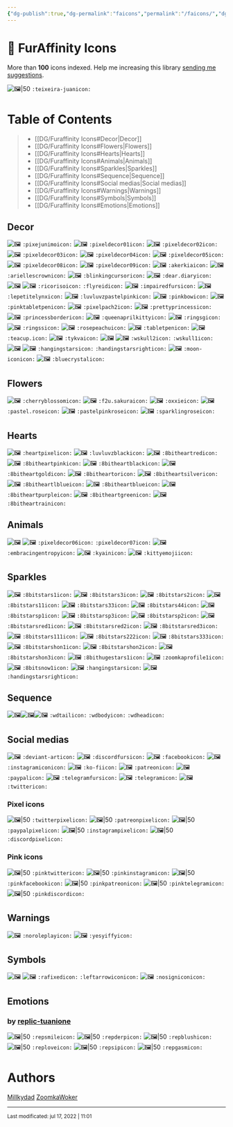 ```yaml
---
{"dg-publish":true,"dg-permalink":"faicons","permalink":"/faicons/","dgHomeLink":true,"dgPassFrontmatter":false}
---
```



# 🐾 FurAffinity Icons
More than **100** icons indexed. Help me increasing this library [sending me suggestions](https://www.furaffinity.net/newpm/teixeira-juan).

![🖼|50](https://a.furaffinity.net/20220401/teixeira-juan.gif) `:teixeira-juanicon:`

# Table of Contents
> - [[DG/Furaffinity Icons#Decor|Decor]]
> - [[DG/Furaffinity Icons#Flowers|Flowers]]
> - [[DG/Furaffinity Icons#Hearts|Hearts]]
> - [[DG/Furaffinity Icons#Animals|Animals]]
> - [[DG/Furaffinity Icons#Sparkles|Sparkles]]
> - [[DG/Furaffinity Icons#Sequence|Sequence]]
> - [[DG/Furaffinity Icons#Social medias|Social medias]]
> - [[DG/Furaffinity Icons#Warnings|Warnings]]
> - [[DG/Furaffinity Icons#Symbols|Symbols]]
> - [[DG/Furaffinity Icons#Emotions|Emotions]]

## Decor
![🖼](https://a.furaffinity.net/20220401/pixejunimo.gif) `:pixejunimoicon:`
![🖼](https://a.furaffinity.net/20220401/pixeldecor01.gif) `:pixeldecor01icon:`
![🖼](https://a.furaffinity.net/20220401/pixeldecor02.gif) `:pixeldecor02icon:`
![🖼](https://a.furaffinity.net/20220401/pixeldecor03.gif) `:pixeldecor03icon:`
![🖼](https://a.furaffinity.net/20220401/pixeldecor04.gif) `:pixeldecor04icon:`
![🖼](https://a.furaffinity.net/20220401/pixeldecor05.gif) `:pixeldecor05icon:`
![🖼](https://a.furaffinity.net/20220401/pixeldecor08.gif) `:pixeldecor08icon:`
![🖼](https://a.furaffinity.net/20220401/pixeldecor09.gif) `:pixeldecor09icon:`
![🖼](https://a.furaffinity.net/20220401/akerkia.gif) `:akerkiaicon:`
![🖼](https://a.furaffinity.net/20220401/ariellescrown.gif) `:ariellescrownicon:`
![🖼](https://a.furaffinity.net/20220401/blinkingcursor.gif) `:blinkingcursoricon:`
![🖼](https://a.furaffinity.net/20220401/dear.diary.gif) `:dear.diaryicon:`
![🖼](https://a.furaffinity.net/20220401/ricoriso.gif) ![🖼](https://a.furaffinity.net/20220401/flyreid.gif) `:ricorisoicon:` `:flyreidicon:`
![🖼](https://a.furaffinity.net/20220401/impairedfurs.gif) `:impairedfursicon:`
![🖼](https://a.furaffinity.net/20220401/lepetitelynx.gif) `:lepetitelynxicon:`
![🖼](https://a.furaffinity.net/20220401/luvluvzpastelpink.gif) `:luvluvzpastelpinkicon:`
![🖼](https://a.furaffinity.net/20220401/pinkbow.gif) `:pinkbowicon:`
![🖼](https://a.furaffinity.net/20220401/pinktabletpen.gif) `:pinktabletpenicon:`
![🖼](https://a.furaffinity.net/20220401/pixelpach2.gif) `:pixelpach2icon:`
![🖼](https://a.furaffinity.net/20220401/prettyprincess..gif) `:prettyprincessicon:`
![🖼](https://a.furaffinity.net/20220401/princessborder.gif) `:princessbordericon:`
![🖼](https://a.furaffinity.net/20220401/queenaprilkitty.gif) `:queenaprilkittyicon:`
![🖼](https://a.furaffinity.net/20220401/ringsg.gif) `:ringsgicon:`
![🖼](https://a.furaffinity.net/20220401/ringss.gif) `:ringssicon:`
![🖼](https://a.furaffinity.net/20220401/rosepeachu.gif) `:rosepeachuicon:`
![🖼](https://a.furaffinity.net/20220401/tabletpen.gif) `:tabletpenicon:`
![🖼](https://a.furaffinity.net/20220401/teacup..gif) `:teacup.icon:`
![🖼](https://a.furaffinity.net/20220401/tykva.gif) `:tykvaicon:`
![🖼](https://a.furaffinity.net/20220401/wskull2.gif)
![🖼](https://a.furaffinity.net/20220401/wskull1.gif)
`:wskull2icon:`
`:wskull1icon:`
![🖼](https://a.furaffinity.net/20220401/hangingstars.gif) ![🖼](https://a.furaffinity.net/20220401/handingstarsright.gif)  `:hangingstarsicon:` `:handingstarsrighticon:`
![🖼](https://a.furaffinity.net/20220401/moon-icon.gif) `:moon-iconicon:`
![🖼](https://a.furaffinity.net/20220401/bluecrystal.gif) `:bluecrystalicon:`
## Flowers
![🖼](https://a.furaffinity.net/20220401/cherryblossom..gif) `:cherryblossomicon:`
![🖼](https://a.furaffinity.net/20220401/f2u.sakura.gif) `:f2u.sakuraicon:`
![🖼](https://a.furaffinity.net/20220401/oxxie.gif) `:oxxieicon:`
![🖼](https://a.furaffinity.net/20220401/pastel.rose.gif) `:pastel.roseicon:`
![🖼](https://a.furaffinity.net/20220401/pastelpinkrose.gif) `:pastelpinkroseicon:`
![🖼](https://a.furaffinity.net/20220401/sparklingrose.gif) `:sparklingroseicon:`

## Hearts
![🖼](https://a.furaffinity.net/20220401/heartpixel.gif) `:heartpixelicon:`
![🖼](https://a.furaffinity.net/20220401/luvluvzblack.gif) `:luvluvzblackicon:`
![🖼](https://a.furaffinity.net/20220401/8bitheartred.gif) `:8bitheartredicon:`
![🖼](https://a.furaffinity.net/20220401/8bitheartpink.gif) `:8bitheartpinkicon:`
![🖼](https://a.furaffinity.net/20220401/8bitheartblack.gif) `:8bitheartblackicon:`
![🖼](https://a.furaffinity.net/20220401/8bitheartgold.gif) `:8bitheartgoldicon:`
![🖼](https://a.furaffinity.net/20220401/8bitheartor.gif) `:8bitheartoricon:`
![🖼](https://a.furaffinity.net/20220401/8bitheartsilver.gif) `:8bitheartsilvericon:`
![🖼](https://a.furaffinity.net/20220401/8bitheartlblue.gif) `:8bitheartlblueicon:`
![🖼](https://a.furaffinity.net/20220401/8bitheartblue.gif) `:8bitheartblueicon:`
![🖼](https://a.furaffinity.net/20220401/8bitheartpurple.gif) `:8bitheartpurpleicon:`
![🖼](https://a.furaffinity.net/20220401/8bitheartgreen.gif) `:8bitheartgreenicon:`
![🖼](https://a.furaffinity.net/20220401/8bitheartrain.gif) `:8bitheartrainicon:`

## Animals
![🖼](https://a.furaffinity.net/20220401/pixeldecor06.gif) ![🖼](https://a.furaffinity.net/20220401/pixeldecor07.gif) `:pixeldecor06icon:` `:pixeldecor07icon:`
![🖼](https://a.furaffinity.net/20220401/embracingentropy.gif) `:embracingentropyicon:`
![🖼](https://a.furaffinity.net/20220401/kyain.gif) `:kyainicon:`
![🖼](https://a.furaffinity.net/20220401/kittyemoji.gif) `:kittyemojiicon:`
##  Sparkles
![🖼](https://a.furaffinity.net/20220401/8bitstars1.gif) `:8bitstars1icon:`
![🖼](https://a.furaffinity.net/20220401/8bitstars3.gif) `:8bitstars3icon:`
![🖼](https://a.furaffinity.net/20220401/8bitstars2.gif) `:8bitstars2icon:`
![🖼](https://a.furaffinity.net/20220401/8bitstars11.gif) `:8bitstars11icon:`
![🖼](https://a.furaffinity.net/20220401/8bitstars33.gif) `:8bitstars33icon:`
![🖼](https://a.furaffinity.net/20220401/8bitstars44.gif) `:8bitstars44icon:`
![🖼](https://a.furaffinity.net/20220401/8bitstarsp1.gif) `:8bitstarsp1icon:`
![🖼](https://a.furaffinity.net/20220401/8bitstarsp3.gif) `:8bitstarsp3icon:`
![🖼](https://a.furaffinity.net/20220401/8bitstarsp2.gif) `:8bitstarsp2icon:`
![🖼](https://a.furaffinity.net/20220401/8bitstarsred1.gif) `:8bitstarsred1icon:`
![🖼](https://a.furaffinity.net/20220401/8bitstarsred2.gif) `:8bitstarsred2icon:`
![🖼](https://a.furaffinity.net/20220401/8bitstarsred3.gif) `:8bitstarsred3icon:`
![🖼](https://a.furaffinity.net/20220401/8bitstars111.gif) `:8bitstars111icon:`
![🖼](https://a.furaffinity.net/20220401/8bitstars222.gif) `:8bitstars222icon:`
![🖼](https://a.furaffinity.net/20220401/8bitstars333.gif) `:8bitstars333icon:`
![🖼](https://a.furaffinity.net/20220401/8bitstarshon1.gif) `:8bitstarshon1icon:`
![🖼](https://a.furaffinity.net/20220401/8bitstarshon2.gif) `:8bitstarshon2icon:`
![🖼](https://a.furaffinity.net/20220401/8bitstarshon3.gif) `:8bitstarshon3icon:`
![🖼](https://a.furaffinity.net/20220401/8bithugestars1.gif) `:8bithugestars1icon:`
![🖼](https://a.furaffinity.net/20220401/zoomkaprofile1.gif) `:zoomkaprofile1icon:`
![🖼](https://a.furaffinity.net/20220401/8bitsnow1.gif) `:8bitsnow1icon:`
![🖼](https://a.furaffinity.net/20220401/hangingstars.gif) `:hangingstarsicon:`
![🖼](https://a.furaffinity.net/20220401/handingstarsright.gif) `:handingstarsrighticon:`

## Sequence
![🖼](https://a.furaffinity.net/20220401/wdtail.gif)![🖼](https://a.furaffinity.net/20220401/wdbody.gif)![🖼](https://a.furaffinity.net/20220401/wdhead.gif)
`:wdtailicon:` `:wdbodyicon:` `:wdheadicon:`


## Social medias
![🖼](https://a.furaffinity.net/20220401/deviant-art.gif) `:deviant-articon:`
![🖼](https://a.furaffinity.net/20220401/discordfurs.gif) `:discordfursicon:`
![🖼](https://a.furaffinity.net/20220401/facebook.gif) `:facebookicon:`
![🖼](https://a.furaffinity.net/20220401/instagramicon.gif) `:instagramiconicon:`
![🖼](https://a.furaffinity.net/20220401/ko-fi.gif) `:ko-fiicon:`
![🖼](https://a.furaffinity.net/20220401/patreon.gif) `:patreonicon:`
![🖼](https://a.furaffinity.net/20220401/paypal.gif) `:paypalicon:`
![🖼](https://a.furaffinity.net/20220401/telegramfurs.gif) `:telegramfursicon:`
![🖼](https://a.furaffinity.net/20220401/telegram.gif) `:telegramicon:`
![🖼](https://a.furaffinity.net/20220401/twitter.gif) `:twittericon:`
### Pixel icons
![🖼|50](https://a.furaffinity.net/20220401/twitterpixel.gif) `:twitterpixelicon:`
![🖼|50](https://a.furaffinity.net/20220401/patreonpixel.gif) `:patreonpixelicon:`
![🖼|50](https://a.furaffinity.net/20220401/paypalpixel.gif) `:paypalpixelicon:`
![🖼|50](https://a.furaffinity.net/20220401/instagrampixel.gif) `:instagrampixelicon:`
![🖼|50](https://a.furaffinity.net/20220401/discordpixel.gif) `:discordpixelicon:`
### Pink icons
![🖼|50](https://a.furaffinity.net/20220401/pinktwitter.gif) `:pinktwittericon:`
![🖼|50](https://a.furaffinity.net/20220401/pinkinstagram.gif) `:pinkinstagramicon:`
![🖼|50](https://a.furaffinity.net/20220401/pinkfacebook.gif) `:pinkfacebookicon:`
![🖼|50](https://a.furaffinity.net/20220401/pinkpatreon.gif) `:pinkpatreonicon:`
![🖼|50](https://a.furaffinity.net/20220401/pinktelegram.gif) `:pinktelegramicon:`
![🖼|50](https://a.furaffinity.net/20220401/pinkdiscord.gif) `:pinkdiscordicon:`
## Warnings
![🖼](https://a.furaffinity.net/20220401/noroleplay.gif) `:noroleplayicon:`
![🖼](https://a.furaffinity.net/20220401/yesyiffy.gif) `:yesyiffyicon:`

##  Symbols
![🖼](https://a.furaffinity.net/20220401/rafixed.gif) ![🖼](https://a.furaffinity.net/20220401/leftarrowicon.gif) `:rafixedicon:` `:leftarrowiconicon:`
![🖼](https://a.furaffinity.net/20220401/nosignicon.gif) `:nosigniconicon:`

## Emotions
### by [replic-tuanione](https://www.furaffinity.net/user/replic-tuanione)
![🖼|50](https://a.furaffinity.net/20220401/repsmile.gif) `:repsmileicon:`
![🖼|50](https://a.furaffinity.net/20220401/repderp.gif) `:repderpicon:`
![🖼|50](https://a.furaffinity.net/20220401/repblush.gif) `:repblushicon:`
![🖼|50](https://a.furaffinity.net/20220401/replove.gif) `:reploveicon:`
![🖼|50](https://a.furaffinity.net/20220401/repsip.gif) `:repsipicon:`
![🖼|50](https://a.furaffinity.net/20220401/repgasm.gif) `:repgasmicon:`


# Authors
[Millkydad](https://www.furaffinity.net/user/millkydad)
[ZoomkaWoker](https://www.furaffinity.net/user/zoomkawoker)

____
<sub>
Last modificated:
jul 17, 2022 | 11:01
</sub>
<!-- End -->